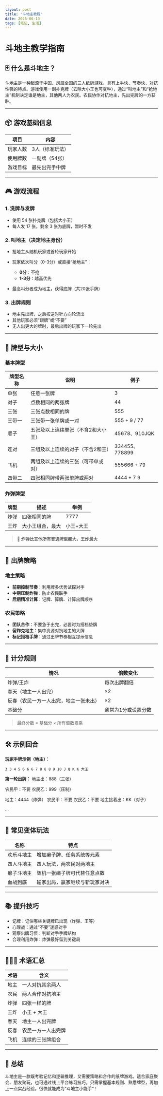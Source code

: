```yaml
---
layout: post
title: "斗地主教程"
date: 2025-06-13
tags: [笔记, 生活]
---
```


# 斗地主教学指南

## 🃏 什么是斗地主？

斗地主是一种起源于中国、风靡全国的三人纸牌游戏，具有上手快、节奏快、对抗性强的特点。游戏使用一副扑克牌（去除大小王也可变种），通过“叫地主”和“抢地主”机制决定谁是地主，其他两人为农民。农民协作对抗地主，先出完牌的一方获胜。

---

## 📦 游戏基础信息

| 项目   | 内容       |
| ---- | -------- |
| 玩家人数 | 3人（标准玩法） |
| 使用牌数 | 一副牌（54张） |
| 游戏目标 | 最先出完手中牌  |

---

## 🎮 游戏流程

### 1. 洗牌与发牌

* 使用 54 张扑克牌（包括大小王）
* 每人发 17 张，剩余 3 张为底牌，暂时不发

### 2. 叫地主（决定地主身份）

* 抢地主从随机玩家或首轮玩家开始
* 玩家依次叫分（0-3分）或直接“抢地主”：

  * **0分**：不抢
  * **1-3分**：越高优先
* 最高叫分者成为地主，获得底牌（共20张手牌）

### 3. 出牌规则

* 地主先出牌，之后按逆时针方向轮流出
* 其他玩家必须“跟牌”或“不要”
* 无人出更大的牌时，最后出牌的玩家下一轮先出

---

## 🧩 牌型与大小

### 基本牌型

| 牌型名称 | 说明                 | 例子            |
| ---- | ------------------ | ------------- |
| 单张   | 任意一张牌              | 3             |
| 对子   | 点数相同的两张牌           | 44            |
| 三张   | 三张点数相同的牌           | 555           |
| 三带一  | 三张带一张单牌或一对         | 555 + 9 / 77  |
| 顺子   | 五张及以上连续单张（不含2和大小王） | 45678、910JQK  |
| 连对   | 三组及以上连续的对子（不含2和王）  | 334455、778899 |
| 飞机   | 两组及以上连续的三张（可带单或对）  | 555666 + 79   |
| 四带二  | 四张相同牌带两张单牌或两对      | 4444 + 7 9    |

### 炸弹牌型

| 牌型 | 描述       | 举例    |
| -- | -------- | ----- |
| 炸弹 | 四张相同的牌   | 7777  |
| 王炸 | 大小王组合，最大 | 小王+大王 |

> 🎯 **炸弹比其他所有普通牌型都大，王炸最大**

---

## 🧠 出牌策略

### 地主策略

* **前期控制节奏**：利用牌多优势试探对手
* **中期压制炸弹**：防止农民联手
* **后期精准计算**：记牌、算牌、计算出牌顺序

### 农民策略

* **团队合作**：不要急于出完，必要时为搭档垫牌
* **留炸克地主**：集中资源对抗地主的大牌
* **标记搭档手牌**：通过出牌节奏相互提示信息

---

## 🧮 计分规则

| 情况                  | 倍数变化       |
| ------------------- | ---------- |
| 炸弹/王炸               | 每次出牌翻倍     |
| 春天（地主一人出完）          | ×2         |
| 反春（农民一方一人出完，地主一张未出） | ×2         |
| 基础分                 | 通常为1分或设置分数 |

> 最终分数 = 基础分 × 所有倍数累乘

---

## 🛠 示例回合

**玩家手牌示例（地主）：**

```
3 3 4 5 6 6 6 7 8 8 8 9 10 J Q K K 大王
```

**第一轮出牌：**
地主出：888（三张）

农民甲：不要
农民乙：999（压制）

地主：4444（炸弹）
农民甲：不要
农民乙：不要
地主接着出：KK（对子）

...

---

## 🔁 常见变体玩法

| 名称    | 特点              |
| ----- | --------------- |
| 欢乐斗地主 | 增加癞子牌、任务系统等元素   |
| 四人斗地主 | 四人玩法，两农民对两地主    |
| 癞子斗地主 | 随机一张癞子牌可代替任意点数  |
| 血战到底  | 输家出局，赢家继续与新玩家对决 |

---

## 📚 提升技巧

* 记牌：记住哪些关键牌已出现（炸弹、王等）
* 心理战：通过“不要”迷惑对手
* 观察出牌习惯：判断对手手牌结构
* 合理利用炸弹：炸弹最好留到关键局

---

## 🧑‍🤝‍🧑 术语汇总

| 术语 | 含义        |
| -- | --------- |
| 地主 | 一人对抗其余两人  |
| 农民 | 两人合作对抗地主  |
| 炸弹 | 四张一样的牌    |
| 王炸 | 小王 + 大王   |
| 春天 | 地主一人出完牌   |
| 反春 | 农民一方一人出完牌 |
| 飞机 | 连续的三张牌组合  |

---

## 🎉 总结

斗地主是一款既考验记忆和逻辑推理，又需要策略和合作的纸牌游戏。适合家庭聚会、朋友聚玩，也可通过线上平台练习技巧。只需掌握基本规则、熟悉牌型，再加上一点实战经验，很快就能成为“斗地主小能手”！
